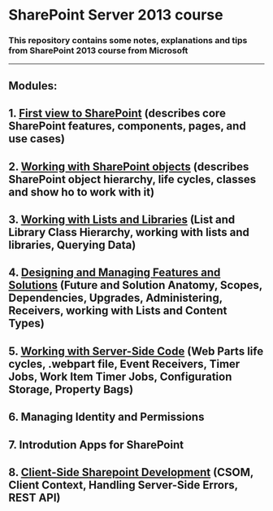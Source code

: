 # SharePoint Server 2013 course
### This repository contains some notes, explanations and tips from SharePoint 2013 course from Microsoft
---
## **Modules**: 

## 1. [First view to SharePoint](https://github.com/evgenyvodyannikov/Education_SP/tree/master/Module1/README.MD) (describes core SharePoint features, components, pages, and use cases)
## 2. [Working with SharePoint objects](https://github.com/evgenyvodyannikov/Education_SP/tree/master/Module2/README.MD) (describes SharePoint object hierarchy, life cycles, classes and show ho to work with it)
## 3. [Working with Lists and Libraries](https://github.com/evgenyvodyannikov/Education_SP/tree/master/Module3/README.MD) (List and Library Class Hierarchy, working with lists and libraries, Querying Data)
## 4. [Designing and Managing Features and Solutions](https://github.com/evgenyvodyannikov/Education_SP/tree/master/Module4/README.MD) (Future and Solution Anatomy, Scopes, Dependencies, Upgrades, Administering, Receivers, working with Lists and Content Types)
## 5. [Working with Server-Side Code](https://github.com/evgenyvodyannikov/Education_SP/tree/master/Module5/README.MD) (Web Parts life cycles, .webpart file, Event Receivers, Timer Jobs, Work Item Timer Jobs, Configuration Storage, Property Bags)
## 6. Managing Identity and Permissions
## 7. Introdution Apps for SharePoint
## 8. [Client-Side Sharepoint Development](https://github.com/evgenyvodyannikov/Education_SP/tree/master/Module8/README.MD) (CSOM, Client Context, Handling Server-Side Errors, REST API)